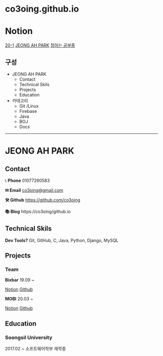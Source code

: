 # co3oing.github.io

# Notion

[20-1](https://www.notion.so/luciaa/20-1-0acc86813e7b498a95678579c7114369) [JEONG AH PARK](https://www.notion.so/luciaa/JEONG-AH-PARK-188666ce1bda49af91d36321ccb191b6) [정아는 공부중](https://www.notion.so/luciaa/a96bf9b5b8a84094bd54e27d5a9ac218)

## 구성

* JEONG AH PARK
  * Contact
  * Technical Skils
  * Projects
  * Education
* 카테고리
  * Git /Linux
  * Firebase
  * Java
  * BOJ
  * Docs

---

# JEONG AH PARK

## Contact

📞 **Phone** 01077260583

**✉ Email** co3oing@gmail.com

**🛠 Github** https://github.com/co3oing

**📚 Blog** https://co3oing/github.io

## Technical Skils

**Dev Tools?** Git, GitHub, C, Java, Python, Django, MySQL

## Projects

### Team

**Bixbar** 19.09 ~

[Notion](https://www.notion.so/luciaa/Bixbar-b5401104a0d64fdc838d27505fbf27b2) [Github](https://github.com/kordood/ccookncook)

**MOBI** 20.03 ~

[Notion](https://www.notion.so/luciaa/MOBI-041d60cbe6864780a47d9ba9e671b8f8) [Github](https://github.com/yeahsilver/MOBI)

## Education

### Soongsil University

2017.02 ~ 소프트웨어학부 재학중

